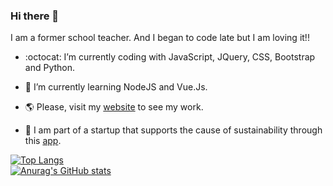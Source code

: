 ### Hi there 👋

I am a former school teacher. And I began to code late but I am loving it!!

- :octocat: I’m currently coding with JavaScript, JQuery, CSS, Bootstrap and Python.
- 🌱 I’m currently learning NodeJS and Vue.Js.

- 🌎 Please, visit my [website](https://jompa14.github.io/JoaoWebSite/) to see my work.
- 💚 I am part of a startup that supports the cause of sustainability through this [app](https://play.google.com/store/apps/details?id=com.sorteapp).

[![Top Langs](https://github-readme-stats.vercel.app/api/top-langs/?username=Jompa14&layout=compact&count_private=true&theme=tokyonight)](https://github.com/anuraghazra/github-readme-stats)
\
[![Anurag's GitHub stats](https://github-readme-stats.vercel.app/api?username=Jompa14&show_icons=true&count_private=true&theme=tokyonight)](https://github.com/anuraghazra/github-readme-stats)


